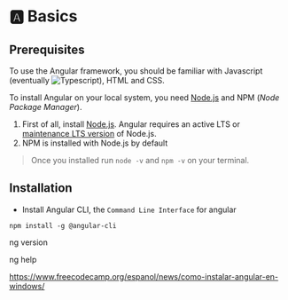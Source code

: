 # 🅰️ Basics



## Prerequisites

To use the Angular framework, you should be familiar with Javascript (eventually  ![Typescript](https://img.shields.io/badge/-Typescript-blue)), HTML and CSS. 

To install Angular on your local system, you need [Node.js](https://nodejs.org/en) and NPM (_Node Package Manager_). 
1. First of all, install [Node.js](https://nodejs.org/en.). Angular requires an active LTS or [maintenance LTS version](https://github.com/nodejs/release#release-schedule) of Node.js. 
2. NPM is installed with Node.js by default
  
> Once you installed run `node -v` and `npm -v` on your terminal. 

## Installation
- Install Angular CLI, the `Command Line Interface` for angular
  
`` npm install -g @angular-cli ``

ng version

ng help

https://www.freecodecamp.org/espanol/news/como-instalar-angular-en-windows/